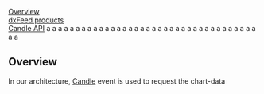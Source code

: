 [Overview](#overview)  
[dxFeed products](#dxfeed-products)  
[Candle API](#candle-api)
a
a
a
a
a
a
a
a
a
a
a
a
a
a
a
a
a
a
a
a
a
a
a
a
a
a
a
a
a
a
a
a
a
a
a
a
a
a
## Overview
In our architecture, 
[Candle](https://docs.dxfeed.com/dxfeed/api/com/dxfeed/event/candle/Candle.html) 
event is used to request the chart-data
